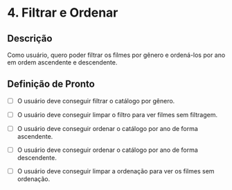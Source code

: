 # 4. Filtrar e Ordenar

## Descrição

Como usuário, quero poder filtrar os filmes por gênero e ordená-los por ano em ordem ascendente e descendente.

## Definição de Pronto

- [ ] O usuário deve conseguir filtrar o catálogo por gênero.

- [ ] O usuário deve conseguir limpar o filtro para ver filmes sem filtragem.

- [ ] O usuário deve conseguir ordenar o catálogo por ano de forma ascendente.

- [ ] O usuário deve conseguir ordenar o catálogo por ano de forma descendente.

- [ ] O usuário deve conseguir limpar a ordenação para ver os filmes sem ordenação.
